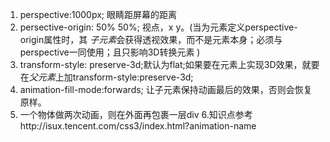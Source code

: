 1. perspective:1000px;   眼睛距屏幕的距离
2. persective-origin: 50% 50%; 视点，x y。(当为元素定义perspective-origin属性时，其 *子元素*会获得透视效果，而不是元素本身；必须与perspective一同使用；且只影响3D转换元素 )
3. transform-style: preserve-3d;默认为flat;如果要在元素上实现3D效果，就要在*父元素*上加transform-style:preserve-3d;
4. animation-fill-mode:forwards; 让子元素保持动画最后的效果，否则会恢复原样。
5. 一个物体做两次动画，则在外面再包裹一层div
6.知识点参考http://isux.tencent.com/css3/index.html?animation-name